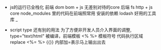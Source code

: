 - js的运行已全栈化
前端 dom bom + js 无差别对待的core
后端 fs http + js core 
node_modules 里的代码在前端照常用
安装的依赖 lodash 好用的工具库 _

- script type 还有别的用法
为了方便非开发人员介入界面的调整,
type="text/html" 被编译，前端模板
<% %> 模板符号   代码执行区域 replace
<%= %>  {{}}   内部加=表示马上输出出去
